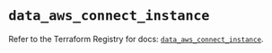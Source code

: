 # `data_aws_connect_instance`

Refer to the Terraform Registry for docs: [`data_aws_connect_instance`](https://registry.terraform.io/providers/hashicorp/aws/6.4.0/docs/data-sources/connect_instance).
